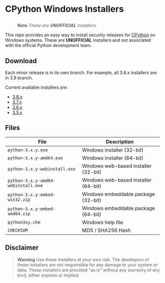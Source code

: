# CPython Windows Installers</p>
> **Note**
> *These are **UNOFFICIAL** installers.*

This repo provides an easy way to install security releases for [CPython](https://github.com/python/cpython) on Windows systems. These are **UNOFFICIAL** installers and not associated with the official Python development team.

## Download
Each minor release is in its own branch. For example, all 3.8.x installers are in 3.8 branch.

Current available installers are:
- [3.8.x](https://github.com/lombervid/cpython-win-installer/tree/3.8)
- [3.7.x](https://github.com/lombervid/cpython-win-installer/tree/3.7)
- [3.6.x](https://github.com/lombervid/cpython-win-installer/tree/3.6)
- [3.5.x](https://github.com/lombervid/cpython-win-installer/tree/3.5)

## Files
| <div align="center">File</div>      | <div align="center">Description</div> |
| :---------------------------------- | :------------------------------------ |
| `python-3.x.y.exe`                  | Windows installer (32-bit)            |
| `python-3.x.y-amd64.exe`            | Windows installer (64-bit)            |
| `python-3.x.y-webinstall.exe`       | Windows web-based installer (32-bit)  |
| `python-3.x.y-amd64-webinstall.exe` | Windows web-based installer (64-bit)  |
| `python-3.x.y-embed-win32.zip`      | Windows embeddable package (32-bit)   |
| `python-3.x.y-embed-amd64.zip`      | Windows embeddable package (64-bit)   |
| `python3xy.chm`                     | Windows help file                     |
| `CHECKSUM`                          | MD5 / SHA256 Hash                     |

## Disclaimer
> **Warning**
> Use these installers at your own risk. The developers of these installers are not responsible for any damage to your system or data. These installers are provided "as is" without any warranty of any kind, either express or implied.